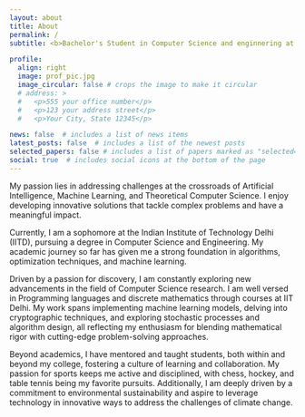 ```yaml
---
layout: about
title: About
permalink: /
subtitle: <b>Bachelor's Student in Computer Science and enginnering at <a href="https://home.iitd.ac.in/">Indian Institute of Technology Delhi</a></b>

profile:
  align: right
  image: prof_pic.jpg
  image_circular: false # crops the image to make it circular
  # address: >
  #   <p>555 your office number</p>
  #   <p>123 your address street</p>
  #   <p>Your City, State 12345</p>

news: false  # includes a list of news items
latest_posts: false  # includes a list of the newest posts
selected_papers: false # includes a list of papers marked as "selected={true}"
social: true  # includes social icons at the bottom of the page
---
```

My passion lies in addressing challenges at the crossroads of Artificial Intelligence, Machine Learning, and Theoretical Computer Science. I enjoy developing innovative solutions that tackle complex problems and have a meaningful impact.

Currently, I am a sophomore at the Indian Institute of Technology Delhi (IITD), pursuing a degree in Computer Science and Engineering. My academic journey so far has given me a strong foundation in algorithms, optimization techniques, and machine learning.

Driven by a passion for discovery, I am constantly exploring new advancements in the field of Computer Science research. I am well versed in Programming languages and discrete mathematics through courses at IIT Delhi. My work spans implementing machine learning models, delving into cryptographic techniques, and exploring stochastic processes and algorithm design, all reflecting my enthusiasm for blending mathematical rigor with cutting-edge problem-solving approaches.

Beyond academics, I have mentored and taught students, both within and beyond my college, fostering a culture of learning and collaboration. My passion for sports keeps me active and disciplined, with chess, hockey, and table tennis being my favorite pursuits. Additionally, I am deeply driven by a commitment to environmental sustainability and aspire to leverage technology in innovative ways to address the challenges of climate change.

